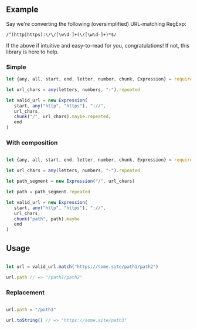 ## Example 

Say we're converting the following (oversimplified) URL-matching RegExp:

```
/^(http|https):\/\/[\w\d-]+(\/[\w\d-]+)*$/
```

If the above if intuitive and easy-to-read for you, congratulations! If not, this library is here to help.

### Simple

```js
let {any, all, start, end, letter, number, chunk, Expression} = require('simple_expression')

let url_chars = any(letters, numbers, "-").repeated

let valid_url = new Expression(
   start, any("http", "https"), "://", 
   url_chars,
   chunk("/", url_chars).maybe.repeated,
   end
)
```

### With composition

```js

let {any, all, start, end, letter, number, chunk, Expression} = require('simple_expression')

let url_chars = any(letters, numbers, "-").repeated

let path_segment = new Expression("/", url_chars)

let path = path_segment.repeated

let valid_url = new Expression(
   start, any("http", "https"), "://",
   url_chars,
   chunk("path", path).maybe
   end
)

```

## Usage

```js

let url = valid_url.match("https://some.site/path1/path2")

url.path // => "/path1/path2"
```

### Replacement
```js

url.path = "/path3"

url.toString() // => "https://some.site/path3"

```